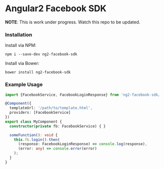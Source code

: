 # Angular2 Facebook SDK

**NOTE**: This is work under progress. Watch this repo to be updated.

### Installation
Install via NPM:
```
npm i --save-dev ng2-facebook-sdk
```

Install via Bower:
```
bower install ng2-facebook-sdk
```

### Example Usage
```typescript
import {FacebookService, FacebookLoginResponse} from 'ng2-facebook-sdk/dist';

@Component({
  templateUrl: '/path/to/template.html',
  providers: [FacebookService]
})
export class MyComponent {
  constructor(private fb: FacebookService) { }

  someFunction(): void {
    this.fb.login().then(
      (response: FacebookLoginResponse) => console.log(response),
      (error: any) => console.error(error)
    );
  }
}
```

